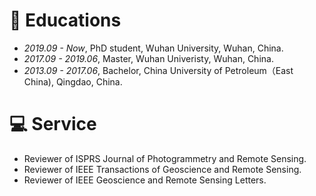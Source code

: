 
# 📖 Educations
- *2019.09 - Now*, PhD student, Wuhan University, Wuhan, China.
- *2017.09 - 2019.06*, Master, Wuhan Univeristy, Wuhan, China.
- *2013.09 - 2017.06*, Bachelor, China University of Petroleum（East China), Qingdao, China.

# 💻 Service
- Reviewer of ISPRS Journal of Photogrammetry and Remote Sensing.
- Reviewer of IEEE Transactions of Geoscience and Remote Sensing.
- Reviewer of IEEE Geoscience and Remote Sensing Letters.

